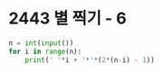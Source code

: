 # 2443 별 찍기 - 6



```python
n = int(input())
for i in range(n):
    print(' '*i + '*'*(2*(n-i) - 1))
```
